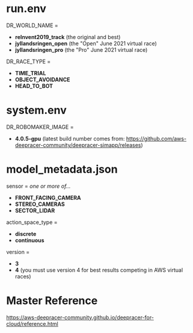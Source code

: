 # run.env

DR_WORLD_NAME =
* **reInvent2019_track**  (the original and best)
* **jyllandsringen_open**  (the "Open" June 2021 virtual race)
* **jyllandsringen_pro**  (the "Pro" June 2021 virtual race)


DR_RACE_TYPE =
* **TIME_TRIAL**
* **OBJECT_AVOIDANCE**
* **HEAD_TO_BOT**

# system.env

DR_ROBOMAKER_IMAGE =
* **4.0.5-gpu**       (latest build number comes from: https://github.com/aws-deepracer-community/deepracer-simapp/releases)

# model_metadata.json

sensor =  _one or more of..._
* **FRONT_FACING_CAMERA**
* **STEREO_CAMERAS**
* **SECTOR_LIDAR**

action_space_type =
* **discrete**
* **continuous**

version =
* **3**  
* **4** (you must use version 4 for best results competing in AWS virtual races)


# Master Reference

https://aws-deepracer-community.github.io/deepracer-for-cloud/reference.html
